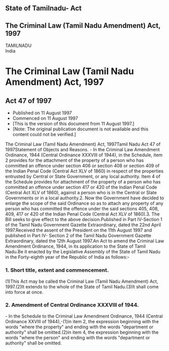 ## State of Tamilnadu- Act

## The Criminal Law (Tamil Nadu Amendment) Act, 1997

TAMILNADU  
India

# The Criminal Law (Tamil Nadu Amendment) Act, 1997

## Act 47 of 1997

  * Published on 11 August 1997 
  * Commenced on 11 August 1997 
  * [This is the version of this document from 11 August 1997.] 
  * [Note: The original publication document is not available and this content could not be verified.] 

The Criminal Law (Tamil Nadu Amendment) Act, 1997Tamil Nadu Act 47 of
1997Statement of Objects and Reasons. - In the Criminal Law Amendment
Ordinance, 1944 (Central Ordinance XXXVIII of 1944), in the Schedule, item 2
provides for the attachment of the property of a person who has committed an
offence under section 406 or section 408 or section 409 of the Indian Penal
Code (Central Act XLV of 1860) in respect of the properties entrusted by
Central or State Government, or any local authority. Item 4 of the Schedule
provides for attachment of the property of a person who has committed an
offence under section 417 or 420 of the Indian Penal Code (Central Act XLV of
1860), against a person who is in the Central or Slate Governments or in a
local authority.2\. Now the Government have decided to enlarge the scope of
the said Ordinance so as to attach any property of any person who has
committed the offence under the said sections 405, 408, 409, 417 or 420 of the
Indian Penal Code (Central Act XLV of 1860).3\. The Bill seeks to give effect
to the above decision.Published in Part IV-Section 1 of the Tamil Nadu
Government Gazette Extraordinary, dated the 22nd April 1997.Received the
assent of the President on the 11th August 1997 and published in Part IV-
Section 2 of the Tamil Nadu Government Gazette Extraordinary, dated the 12th
August 1997.An Act to amend the Criminal Law Amendment Ordinance, 1944, in its
application to the State of Tamil Nadu.Be it enacted by the Legislative
Assembly of the State of Tamil Nadu in the Forty-eighth year of the Republic
of India as follows:-

### 1. Short title, extent and commencement.

(1)This Act may be called the Criminal Law (Tamil Nadu Amendment) Act,
1997.(2)It extends to the whole of the State of Tamil Nadu.(3)It shall come
into force at once.

### 2. Amendment of Central Ordinance XXXVIII of 1944.

\- In the Schedule to the Criminal Law Amendment Ordinance, 1944 (Central
Ordinance XXVIII of 1944),-(1)in item 2, the expression beginning with the
words "where the property" and ending with the words "department or authority"
shall be omitted.(2)in item 4, the expression beginning with the words "where
the person" and ending with the words "department or authority" shall be
omitted.

